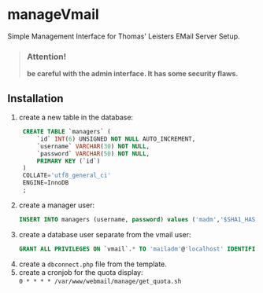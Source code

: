 # manageVmail

Simple Management Interface for Thomas' Leisters EMail Server Setup.

> ### Attention!
> **be careful with the admin interface. It has some security flaws.**

## Installation

1. create a new table in the database:    
   ```SQL
    CREATE TABLE `managers` (
        `id` INT(6) UNSIGNED NOT NULL AUTO_INCREMENT,
        `username` VARCHAR(30) NOT NULL,
        `password` VARCHAR(50) NOT NULL,
        PRIMARY KEY (`id`)
    )
    COLLATE='utf8_general_ci'
    ENGINE=InnoDB
    ;
   ```
2. create a manager user:    
   ```SQL
   INSERT INTO managers (username, password) values ('madm','$SHA1_HASH');
   ```
3. create a database user separate from the vmail user:    
    ```SQL
    GRANT ALL PRIVILEGES ON `vmail`.* TO 'mailadm'@'localhost' IDENTIFIED BY 'your-password';
    ```
4. create a `dbconnect.php` file from the template.
5. create a cronjob for the quota display:    
   `0 * * * * /var/www/webmail/manage/get_quota.sh`